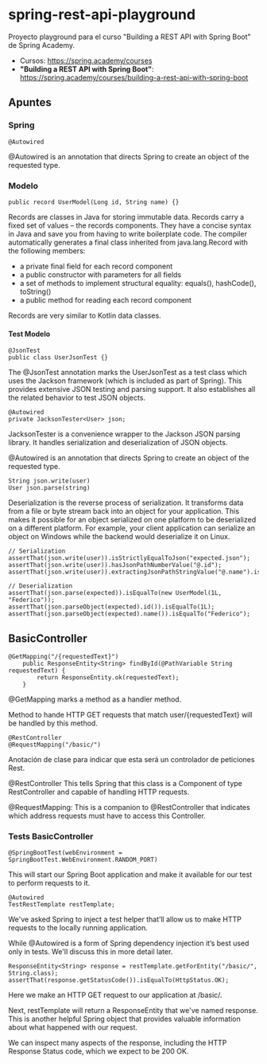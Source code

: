 # spring-rest-api-playground
Proyecto playground para el curso "Building a REST API with Spring Boot" de Spring Academy.

* Cursos: https://spring.academy/courses
* **"Building a REST API with Spring Boot"**: https://spring.academy/courses/building-a-rest-api-with-spring-boot

## Apuntes

### Spring

~~~
@Autowired
~~~
@Autowired is an annotation that directs Spring to create an object of the requested type.

### Modelo
~~~
public record UserModel(Long id, String name) {}
~~~
Records are classes in Java for storing immutable data. Records carry a fixed set of values – the records components. They have a concise syntax in Java and save you from having to write boilerplate code. The compiler automatically generates a final class inherited from java.lang.Record with the following members:
- a private final field for each record component
- a public constructor with parameters for all fields 
- a set of methods to implement structural equality: equals(), hashCode(), toString()
- a public method for reading each record component

Records are very similar to Kotlin data classes.

#### Test Modelo

~~~
@JsonTest
public class UserJsonTest {}
~~~
The @JsonTest annotation marks the UserJsonTest as a test class which uses the Jackson framework (which is included as part of Spring). This provides extensive JSON testing and parsing support. It also establishes all the related behavior to test JSON objects.

~~~
@Autowired
private JacksonTester<User> json;
~~~
JacksonTester is a convenience wrapper to the Jackson JSON parsing library. It handles serialization and deserialization of JSON objects.

@Autowired is an annotation that directs Spring to create an object of the requested type.

~~~
String json.write(user)
User json.parse(string)
~~~
Deserialization is the reverse process of serialization. It transforms data from a file or byte stream back into an object for your application.  This makes it possible for an object serialized on one platform to be deserialized on a different platform. For example, your client application can serialize an object on Windows while the backend would deserialize it on Linux.

~~~
// Serialization
assertThat(json.write(user)).isStrictlyEqualToJson("expected.json");
assertThat(json.write(user)).hasJsonPathNumberValue("@.id");
assertThat(json.write(user)).extractingJsonPathStringValue("@.name").isEqualTo("Federico");

// Deserialization
assertThat(json.parse(expected)).isEqualTo(new UserModel(1L, "Federico"));
assertThat(json.parseObject(expected).id()).isEqualTo(1L);
assertThat(json.parseObject(expected).name()).isEqualTo("Federico");
~~~

## BasicController

~~~
@GetMapping("/{requestedText}") 
    public ResponseEntity<String> findById(@PathVariable String requestedText) {
        return ResponseEntity.ok(requestedText);
    }
~~~
@GetMapping marks a method as a handler method. 

Method to hande HTTP GET requests that match user/{requestedText} will be handled by this method.

~~~
@RestController
@RequestMapping("/basic/")
~~~
Anotación de clase para indicar que esta será un controlador de peticiones Rest.

@RestController This tells Spring that this class is a Component of type RestController and capable of handling HTTP requests.

@RequestMapping: This is a companion to @RestController that indicates which address requests must have to access this Controller.

### Tests BasicController

~~~
@SpringBootTest(webEnvironment = SpringBootTest.WebEnvironment.RANDOM_PORT)
~~~
This will start our Spring Boot application and make it available for our test to perform requests to it.

~~~
@Autowired
TestRestTemplate restTemplate;
~~~
We've asked Spring to inject a test helper that’ll allow us to make HTTP requests to the locally running application.

While @Autowired is a form of Spring dependency injection it’s best used only in tests. We'll discuss this in more detail later.

~~~
ResponseEntity<String> response = restTemplate.getForEntity("/basic/", String.class);
assertThat(response.getStatusCode()).isEqualTo(HttpStatus.OK);

~~~
Here we make an HTTP GET request to our application at /basic/.

Next, restTemplate will return a ResponseEntity that we've named response. This is another helpful Spring object that provides valuable information about what happened with our request.





We can inspect many aspects of the response, including the HTTP Response Status code, which we expect to be 200 OK.



